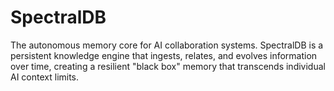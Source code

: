 # SpectralDB
The autonomous memory core for AI collaboration systems. SpectralDB is a persistent knowledge engine that ingests, relates, and evolves information over time, creating a resilient "black box" memory that transcends individual AI context limits.
